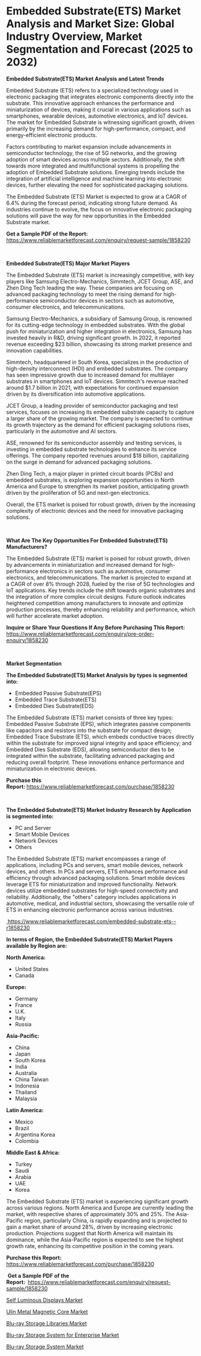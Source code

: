 <p><h1>Embedded Substrate(ETS) Market Analysis and Market Size: Global Industry Overview, Market Segmentation and Forecast (2025 to 2032)</h1></p><p><strong>Embedded Substrate(ETS) Market Analysis and Latest Trends</strong></p>
<p><p>Embedded Substrate (ETS) refers to a specialized technology used in electronic packaging that integrates electronic components directly into the substrate. This innovative approach enhances the performance and miniaturization of devices, making it crucial in various applications such as smartphones, wearable devices, automotive electronics, and IoT devices. The market for Embedded Substrate is witnessing significant growth, driven primarily by the increasing demand for high-performance, compact, and energy-efficient electronic products.</p><p>Factors contributing to market expansion include advancements in semiconductor technology, the rise of 5G networks, and the growing adoption of smart devices across multiple sectors. Additionally, the shift towards more integrated and multifunctional systems is propelling the adoption of Embedded Substrate solutions. Emerging trends include the integration of artificial intelligence and machine learning into electronic devices, further elevating the need for sophisticated packaging solutions.</p><p>The Embedded Substrate (ETS) Market is expected to grow at a CAGR of 6.4% during the forecast period, indicating strong future demand. As industries continue to evolve, the focus on innovative electronic packaging solutions will pave the way for new opportunities in the Embedded Substrate market.</p></p>
<p><strong>Get a Sample PDF of the Report:&nbsp;</strong> <a href="https://www.reliablemarketforecast.com/enquiry/request-sample/1858230?utm_campaign=1840&utm_medium=2&utm_source=Github&utm_content=ia&utm_term=07042025&utm_id=embedded-substrateets">https://www.reliablemarketforecast.com/enquiry/request-sample/1858230</a></p>
<p>&nbsp;</p>
<p><strong>Embedded Substrate(ETS) Major Market Players</strong></p>
<p><p>The Embedded Substrate (ETS) market is increasingly competitive, with key players like Samsung Electro-Mechanics, Simmtech, JCET Group, ASE, and Zhen Ding Tech leading the way. These companies are focusing on advanced packaging technology to meet the rising demand for high-performance semiconductor devices in sectors such as automotive, consumer electronics, and telecommunications.</p><p>Samsung Electro-Mechanics, a subsidiary of Samsung Group, is renowned for its cutting-edge technology in embedded substrates. With the global push for miniaturization and higher integration in electronics, Samsung has invested heavily in R&D, driving significant growth. In 2022, it reported revenue exceeding $23 billion, showcasing its strong market presence and innovation capabilities.</p><p>Simmtech, headquartered in South Korea, specializes in the production of high-density interconnect (HDI) and embedded substrates. The company has seen impressive growth due to increased demand for multilayer substrates in smartphones and IoT devices. Simmtech's revenue reached around $1.7 billion in 2021, with expectations for continued expansion driven by its diversification into automotive applications.</p><p>JCET Group, a leading provider of semiconductor packaging and test services, focuses on increasing its embedded substrate capacity to capture a larger share of the growing market. The company is expected to continue its growth trajectory as the demand for efficient packaging solutions rises, particularly in the automotive and AI sectors.</p><p>ASE, renowned for its semiconductor assembly and testing services, is investing in embedded substrate technologies to enhance its service offerings. The company reported revenues around $18 billion, capitalizing on the surge in demand for advanced packaging solutions.</p><p>Zhen Ding Tech, a major player in printed circuit boards (PCBs) and embedded substrates, is exploring expansion opportunities in North America and Europe to strengthen its market position, anticipating growth driven by the proliferation of 5G and next-gen electronics.</p><p>Overall, the ETS market is poised for robust growth, driven by the increasing complexity of electronic devices and the need for innovative packaging solutions.</p></p>
<p>&nbsp;</p>
<p><strong>What Are The Key Opportunities For Embedded Substrate(ETS) Manufacturers?</strong></p>
<p><p>The Embedded Substrate (ETS) market is poised for robust growth, driven by advancements in miniaturization and increased demand for high-performance electronics in sectors such as automotive, consumer electronics, and telecommunications. The market is projected to expand at a CAGR of over 8% through 2028, fueled by the rise of 5G technologies and IoT applications. Key trends include the shift towards organic substrates and the integration of more complex circuit designs. Future outlook indicates heightened competition among manufacturers to innovate and optimize production processes, thereby enhancing reliability and performance, which will further accelerate market adoption.</p></p>
<p><strong>Inquire or Share Your Questions If Any Before Purchasing This Report:</strong> <a href="https://www.reliablemarketforecast.com/enquiry/pre-order-enquiry/1858230?utm_campaign=1840&utm_medium=2&utm_source=Github&utm_content=ia&utm_term=07042025&utm_id=embedded-substrateets">https://www.reliablemarketforecast.com/enquiry/pre-order-enquiry/1858230</a></p>
<p>&nbsp;</p>
<p><strong>Market Segmentation</strong></p>
<p><strong>The Embedded Substrate(ETS) Market Analysis by types is segmented into:</strong></p>
<p><ul><li>Embedded Passive Substrate(EPS)</li><li>Embedded Trace Substrate(ETS)</li><li>Embedded Dies Substrate(EDS)</li></ul></p>
<p><p>The Embedded Substrate (ETS) market consists of three key types: Embedded Passive Substrate (EPS), which integrates passive components like capacitors and resistors into the substrate for compact design; Embedded Trace Substrate (ETS), which embeds conductive traces directly within the substrate for improved signal integrity and space efficiency; and Embedded Dies Substrate (EDS), allowing semiconductor dies to be integrated within the substrate, facilitating advanced packaging and reducing overall footprint. These innovations enhance performance and miniaturization in electronic devices.</p></p>
<p><strong>Purchase this Report:&nbsp;</strong><a href="https://www.reliablemarketforecast.com/purchase/1858230?utm_campaign=1840&utm_medium=2&utm_source=Github&utm_content=ia&utm_term=07042025&utm_id=embedded-substrateets">https://www.reliablemarketforecast.com/purchase/1858230</a></p>
<p>&nbsp;</p>
<p><strong>The Embedded Substrate(ETS) Market Industry Research by Application is segmented into:</strong></p>
<p><ul><li>PC and Server</li><li>Smart Mobile Devices</li><li>Network Devices</li><li>Others</li></ul></p>
<p><p>The Embedded Substrate (ETS) market encompasses a range of applications, including PCs and servers, smart mobile devices, network devices, and others. In PCs and servers, ETS enhances performance and efficiency through advanced packaging solutions. Smart mobile devices leverage ETS for miniaturization and improved functionality. Network devices utilize embedded substrates for high-speed connectivity and reliability. Additionally, the "others" category includes applications in automotive, medical, and industrial sectors, showcasing the versatile role of ETS in enhancing electronic performance across various industries.</p></p>
<p><a href="https://www.reliablemarketforecast.com/embedded-substrate-ets--r1858230?utm_campaign=1840&utm_medium=2&utm_source=Github&utm_content=ia&utm_term=07042025&utm_id=embedded-substrateets">&nbsp;https://www.reliablemarketforecast.com/embedded-substrate-ets--r1858230</a></p>
<p><strong>In terms of Region, the Embedded Substrate(ETS) Market Players available by Region are:</strong></p>
<p>
    <p> <strong> North America: </strong>
        <ul>
            <li>United States</li>
            <li>Canada</li>
        </ul>
        </p> 
    <p> <strong> Europe: </strong>
        <ul>
            <li>Germany</li>
            <li>France</li>
            <li>U.K.</li>
            <li>Italy</li>
            <li>Russia</li>
        </ul>
        </p> 
    <p> <strong> Asia-Pacific: </strong>
        <ul>
            <li>China</li>
            <li>Japan</li>
            <li>South Korea</li>
            <li>India</li>
            <li>Australia</li>
            <li>China Taiwan</li>
            <li>Indonesia</li>
            <li>Thailand</li>
            <li>Malaysia</li>
        </ul>
        </p> 
    <p> <strong> Latin America: </strong>
        <ul>
            <li>Mexico</li>
            <li>Brazil</li>
            <li>Argentina Korea</li>
            <li>Colombia</li>
        </ul>
        </p> 
    <p> <strong> Middle East & Africa: </strong>
        <ul>
            <li>Turkey</li>
            <li>Saudi</li>
            <li>Arabia</li>
            <li>UAE</li>
            <li>Korea</li>
        </ul>
    </p>
    </p>
<p><p>The Embedded Substrate (ETS) market is experiencing significant growth across various regions. North America and Europe are currently leading the market, with respective shares of approximately 30% and 25%. The Asia-Pacific region, particularly China, is rapidly expanding and is projected to gain a market share of around 28%, driven by increasing electronic production. Projections suggest that North America will maintain its dominance, while the Asia-Pacific region is expected to see the highest growth rate, enhancing its competitive position in the coming years.</p></p>
<p><strong>Purchase this Report: </strong><a href="https://www.reliablemarketforecast.com/purchase/1858230?utm_campaign=1840&utm_medium=2&utm_source=Github&utm_content=ia&utm_term=07042025&utm_id=embedded-substrateets">https://www.reliablemarketforecast.com/purchase/1858230</a></p>
<p>&nbsp;<strong>Get a Sample PDF of the Report:&nbsp;&nbsp;</strong><a href="https://www.reliablemarketforecast.com/enquiry/request-sample/1858230?utm_campaign=1840&utm_medium=2&utm_source=Github&utm_content=ia&utm_term=07042025&utm_id=embedded-substrateets">https://www.reliablemarketforecast.com/enquiry/request-sample/1858230</a></p>
<p><strong></strong></p>
<p><p><a href="https://github.com/sacmatidora/Market-Research-Report-List-1/blob/main/self-luminous-displays-market.md?utm_campaign=1840&utm_medium=2&utm_source=Github&utm_content=ia&utm_term=07042025&utm_id=embedded-substrateets">Self Luminous Displays Market</a></p><p><a href="https://github.com/zalubakoraka/Market-Research-Report-List-1/blob/main/ulin-metal-magnetic-core-market.md?utm_campaign=1840&utm_medium=2&utm_source=Github&utm_content=ia&utm_term=07042025&utm_id=embedded-substrateets">Ulin Metal Magnetic Core Market</a></p><p><a href="https://github.com/shiahbuyerin/Market-Research-Report-List-1/blob/main/blu-ray-storage-libraries-market.md?utm_campaign=1840&utm_medium=2&utm_source=Github&utm_content=ia&utm_term=07042025&utm_id=embedded-substrateets">Blu-ray Storage Libraries Market</a></p><p><a href="https://github.com/fahieraudau9/Market-Research-Report-List-1/blob/main/blu-ray-storage-system-for-enterprise-market.md?utm_campaign=1840&utm_medium=2&utm_source=Github&utm_content=ia&utm_term=07042025&utm_id=embedded-substrateets">Blu-ray Storage System for Enterprise Market</a></p><p><a href="https://github.com/yaldotiedegq/Market-Research-Report-List-1/blob/main/blu-ray-storage-system-market.md?utm_campaign=1840&utm_medium=2&utm_source=Github&utm_content=ia&utm_term=07042025&utm_id=embedded-substrateets">Blu-ray Storage System Market</a></p></p>